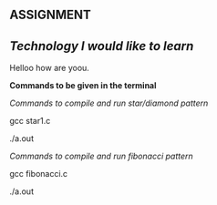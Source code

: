 ## ASSIGNMENT

## *Technology I would like to learn*
Helloo  how are yoou.

**Commands to be given in the terminal**

*Commands to compile and run star/diamond pattern*

gcc star1.c

./a.out

*Commands to compile and run fibonacci pattern*

gcc fibonacci.c

./a.out



